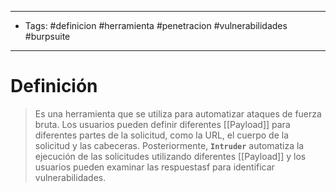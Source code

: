 -------------
- Tags: #definicion #herramienta #penetracion #vulnerabilidades #burpsuite
----------------------------
# Definición

> Es una herramienta que se utiliza para automatizar ataques de fuerza bruta. Los usuarios pueden definir diferentes [[Payload]] para diferentes partes de la solicitud, como la URL, el cuerpo de la solicitud y las cabeceras. Posteriormente, **`Intruder`** automatiza la ejecución de las solicitudes utilizando diferentes [[Payload]] y los usuarios pueden examinar las respuestasf para identificar vulnerabilidades.

